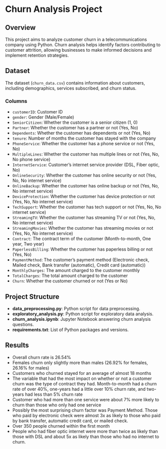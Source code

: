 # Churn Analysis Project

## Overview

This project aims to analyze customer churn in a telecommunications company using Python. Churn analysis helps identify factors contributing to customer attrition, allowing businesses to make informed decisions and implement retention strategies.

## Dataset

The dataset (`churn_data.csv`) contains information about customers, including demographics, services subscribed, and churn status.

### Columns

- `customerID`: Customer ID
- `gender`: Gender (Male/Female)
- `SeniorCitizen`: Whether the customer is a senior citizen (1, 0)
- `Partner`: Whether the customer has a partner or not (Yes, No)
- `Dependents`: Whether the customer has dependents or not (Yes, No)
- `tenure`: Number of months the customer has stayed with the company
- `PhoneService`: Whether the customer has a phone service or not (Yes, No)
- `MultipleLines`: Whether the customer has multiple lines or not (Yes, No, No phone service)
- `InternetService`: Customer’s internet service provider (DSL, Fiber optic, No)
- `OnlineSecurity`: Whether the customer has online security or not (Yes, No, No internet service)
- `OnlineBackup`: Whether the customer has online backup or not (Yes, No, No internet service)
- `DeviceProtection`: Whether the customer has device protection or not (Yes, No, No internet service)
- `TechSupport`: Whether the customer has tech support or not (Yes, No, No internet service)
- `StreamingTV`: Whether the customer has streaming TV or not (Yes, No, No internet service)
- `StreamingMovies`: Whether the customer has streaming movies or not (Yes, No, No internet service)
- `Contract`: The contract term of the customer (Month-to-month, One year, Two year)
- `PaperlessBilling`: Whether the customer has paperless billing or not (Yes, No)
- `PaymentMethod`: The customer’s payment method (Electronic check, Mailed check, Bank transfer (automatic), Credit card (automatic))
- `MonthlyCharges`: The amount charged to the customer monthly
- `TotalCharges`: The total amount charged to the customer
- `Churn`: Whether the customer churned or not (Yes or No)

## Project Structure

- **data_preprocessing.py**: Python script for data preprocessing.
- **exploratory_analysis.py**: Python script for exploratory data analysis.
- **churn_analysis.ipynb**: Jupyter Notebook answering churn analysis questions.
- **requirements.txt**: List of Python packages and versions.

## Results

- Overall churn rate is 26.54%
- Females churn only slightly more than males (26.92% for females, 26.16% for males)
- Customers who churned stayed for an average of almost 18 months
- The variable that had the most impact on whether or not a customer churn was the type of contract they had. Month-to-month had a churn rate of over 40%, one-years had a little over 10% churn rate, and two-years had less than 5% churn rate
- Customer who had more than one service were about 7% more likely to churn than those who only had one service
- Possibly the most surprising churn factor was Payment Method. Those who paid by electronic check were almost 3x as likely to those who paid by bank transfer, automatic credit card, or mailed check.
- Over 350 people churned within the first month
- People who had fiber optic internet were more than twice as likely than those with DSL and about 5x as likely than those who had no internet to churn.



